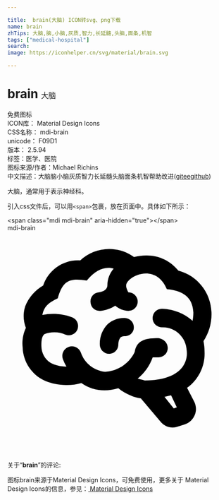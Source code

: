 ```yaml
---

title:  brain(大脑) ICON转svg、png下载
name: brain
zhTips: 大脑,脑,小脑,灰质,智力,长延髓,头脑,面条,机智
tags: ["medical-hospital"]
search: 
image: https://iconhelper.cn/svg/material/brain.svg

---
```


# brain  <small style="font-size: 60%;font-weight: 100">大脑</small>


<div class="detail-page">
<p>
<span><span class="badge-success badge">免费图标</span> </span>
<br/>
<span>
ICON库：
<span class="badge-secondary badge">Material Design Icons</span> 
</span>
<br/>
<span>
CSS名称：
<span class="badge-secondary badge">mdi-brain</span> 
</span>
<br/>
<span>
unicode：
<span class="badge-secondary badge">F09D1</span> 
<copy-btn content='F09D1' btn-title=""></copy-btn>
<copy-btn :content='String.fromCodePoint(parseInt("F09D1", 16))' btn-title="复制U"></copy-btn>
</span>
<br/>
<span>
版本：
<span class="badge-secondary badge">2.5.94</span> 
</span><br/><span>标签：<span class="badge-light badge"><router-link to="/tags/medical-hospital.html">医学、医院</router-link></span></span>
<br/>
<span>图标来源/作者：<span class="badge-light badge">Michael Richins</span></span> 
<br/>
<span class="zh-detail">中文描述：<span class="badge-primary badge">大脑</span><span class="badge-primary badge">脑</span><span class="badge-primary badge">小脑</span><span class="badge-primary badge">灰质</span><span class="badge-primary badge">智力</span><span class="badge-primary badge">长延髓</span><span class="badge-primary badge">头脑</span><span class="badge-primary badge">面条</span><span class="badge-primary badge">机智</span><span class="help-link"><span>帮助改进</span>(<a href="https://gitee.com/liuwave/icon-helper/edit/master/json/material/brain.json" target="_blank" rel="noopener noreferrer">gitee</a><a href="https://github.com/liuwave/icon-helper/edit/master/json/material/brain.json" target="_blank" rel="noopener noreferrer">github</a></span>)</span><br/>
</p>
</div><div class="description description alert alert-light">大脑，通常用于表示神经科。</div>
<div class="alert alert-dark">
  <i class="mdi mdi-brain mdi-48px"></i>
  <i class="mdi mdi-brain mdi-36px"></i>
  <i class="mdi mdi-brain mdi-24px"></i>
  <i class="mdi mdi-brain mdi-18px"></i>
</div>
<div>
  <p>引入css文件后，可以用<code>&lt;span&gt;</code>包裹，放在页面中。具体如下所示：    
  </p>
  <div class="alert alert-primary" style="font-size: 14px">
    &lt;span class="mdi mdi-brain" aria-hidden="true"&gt;&lt;/span&gt;
    <copy-btn content='<span class="mdi mdi-brain" aria-hidden="true"></span>'></copy-btn>
  </div>
  <div class="alert alert-secondary">
    <i class="mdi mdi-brain"
    style="font-size: 24px"
    aria-hidden="true"></i> mdi-brain
    <copy-btn content="mdi-brain" btn-title="复制图标名称"></copy-btn>
  </div>
</div>
<div id="svg" class="svg-wrap">
<svg xmlns="http://www.w3.org/2000/svg" viewBox="0 0 24 24"><path d="M21.33,12.91C21.42,14.46 20.71,15.95 19.44,16.86L20.21,18.35C20.44,18.8 20.47,19.33 20.27,19.8C20.08,20.27 19.69,20.64 19.21,20.8L18.42,21.05C18.25,21.11 18.06,21.14 17.88,21.14C17.37,21.14 16.89,20.91 16.56,20.5L14.44,18C13.55,17.85 12.71,17.47 12,16.9C11.5,17.05 11,17.13 10.5,17.13C9.62,17.13 8.74,16.86 8,16.34C7.47,16.5 6.93,16.57 6.38,16.56C5.59,16.57 4.81,16.41 4.08,16.11C2.65,15.47 1.7,14.07 1.65,12.5C1.57,11.78 1.69,11.05 2,10.39C1.71,9.64 1.68,8.82 1.93,8.06C2.3,7.11 3,6.32 3.87,5.82C4.45,4.13 6.08,3 7.87,3.12C9.47,1.62 11.92,1.46 13.7,2.75C14.12,2.64 14.56,2.58 15,2.58C16.36,2.55 17.65,3.15 18.5,4.22C20.54,4.75 22,6.57 22.08,8.69C22.13,9.8 21.83,10.89 21.22,11.82C21.29,12.18 21.33,12.54 21.33,12.91M16.33,11.5C16.9,11.57 17.35,12 17.35,12.57A1,1 0 0,1 16.35,13.57H15.72C15.4,14.47 14.84,15.26 14.1,15.86C14.35,15.95 14.61,16 14.87,16.07C20,16 19.4,12.87 19.4,12.82C19.34,11.39 18.14,10.27 16.71,10.33A1,1 0 0,1 15.71,9.33A1,1 0 0,1 16.71,8.33C17.94,8.36 19.12,8.82 20.04,9.63C20.09,9.34 20.12,9.04 20.12,8.74C20.06,7.5 19.5,6.42 17.25,6.21C16,3.25 12.85,4.89 12.85,5.81V5.81C12.82,6.04 13.06,6.53 13.1,6.56A1,1 0 0,1 14.1,7.56C14.1,8.11 13.65,8.56 13.1,8.56V8.56C12.57,8.54 12.07,8.34 11.67,8C11.19,8.31 10.64,8.5 10.07,8.56V8.56C9.5,8.61 9.03,8.21 9,7.66C8.92,7.1 9.33,6.61 9.88,6.56C10.04,6.54 10.82,6.42 10.82,5.79V5.79C10.82,5.13 11.07,4.5 11.5,4C10.58,3.75 9.59,4.08 8.59,5.29C6.75,5 6,5.25 5.45,7.2C4.5,7.67 4,8 3.78,9C4.86,8.78 5.97,8.87 7,9.25C7.5,9.44 7.78,10 7.59,10.54C7.4,11.06 6.82,11.32 6.3,11.13C5.57,10.81 4.75,10.79 4,11.07C3.68,11.34 3.68,11.9 3.68,12.34C3.68,13.08 4.05,13.77 4.68,14.17C5.21,14.44 5.8,14.58 6.39,14.57C6.24,14.31 6.11,14.04 6,13.76C5.81,13.22 6.1,12.63 6.64,12.44C7.18,12.25 7.77,12.54 7.96,13.08C8.36,14.22 9.38,15 10.58,15.13C11.95,15.06 13.17,14.25 13.77,13C14,11.62 15.11,11.5 16.33,11.5M18.33,18.97L17.71,17.67L17,17.83L18,19.08L18.33,18.97M13.68,10.36C13.7,9.83 13.3,9.38 12.77,9.33C12.06,9.29 11.37,9.53 10.84,10C10.27,10.58 9.97,11.38 10,12.19A1,1 0 0,0 11,13.19C11.57,13.19 12,12.74 12,12.19C12,11.92 12.07,11.65 12.23,11.43C12.35,11.33 12.5,11.28 12.66,11.28C13.21,11.31 13.68,10.9 13.68,10.36Z" /></svg>
</div>
<detail full-name='mdi-brain'></detail>
<div class="icon-detail__container">
<p>关于“<b>brain</b>”的评论:</p>
</div>
<Vssue title="关于“brain”的评论" />    
<div><p>图标brain来源于Material Design Icons，可免费使用，更多关于 Material Design Icons的信息，参见：<a target="_blank" href="https://iconhelper.cn/material.html"> Material Design Icons</a>
</p></div>
